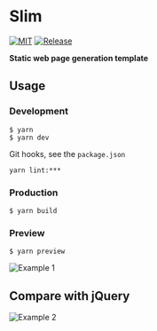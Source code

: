 # Slim

[![MIT](https://img.shields.io/github/license/spider-nest/slim)](https://cdn.jsdelivr.net/gh/spider-nest/slim@main/LICENSE)
[![Release](https://img.shields.io/github/v/release/spider-nest/slim)](https://github.com/spider-nest/slim/releases/latest)

**Static web page generation template**

## Usage

### Development

```
$ yarn
$ yarn dev
```

Git hooks, see the `package.json`

```
yarn lint:***
```

### Production

```
$ yarn build
```

### Preview

```
$ yarn preview
```

![Example 1](https://cdn.jsdelivr.net/gh/spider-nest/slim@main/static/1.png)

## Compare with jQuery

![Example 2](https://cdn.jsdelivr.net/gh/spider-nest/slim@main/static/2.png)
